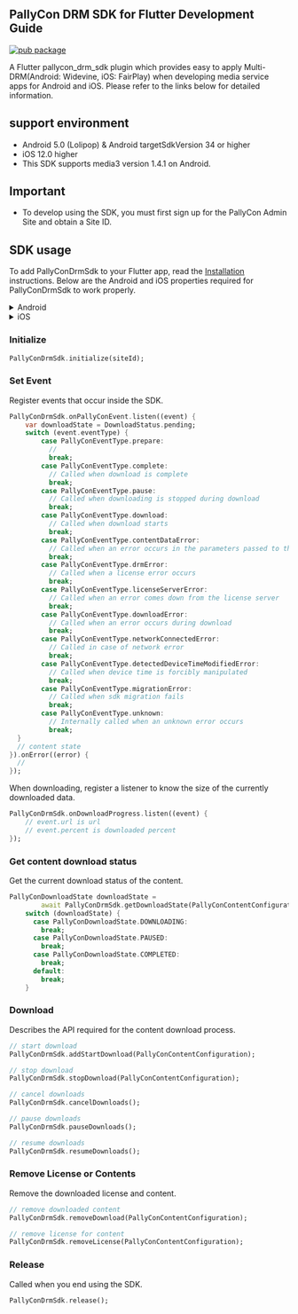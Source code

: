 ## **PallyCon DRM SDK** for Flutter Development Guide

[![pub package](https://img.shields.io/badge/puv-1.1.5-orange)](https://pub.dartlang.org/packages/)

A Flutter pallycon_drm_sdk plugin which provides easy to apply Multi-DRM(Android: Widevine, iOS: FairPlay) when developing media service apps for Android and iOS. Please refer to the links below for detailed information.

## **support environment**

- Android 5.0 (Lolipop) & Android targetSdkVersion 34 or higher
- iOS 12.0 higher
- This SDK supports media3 version 1.4.1 on Android.

## **Important**

- To develop using the SDK, you must first sign up for the PallyCon Admin Site and obtain a Site ID.

## **SDK usage**

To add PallyConDrmSdk to your Flutter app, read the [Installation](https://pub.dev/packages/) instructions. Below are the Android and iOS properties required for PallyConDrmSdk to work properly.

<details>
<summary>Android</summary>

**compileSdkVersion**

Make sure you set `compileSdkVersion` in "android/app/build.gradle".

```
android {
  compileSdkVersion 34

  ...
}
```

**Permissions**

Inside the SDK, the following 4 items are used in relation to user permission.

```xml
<uses-permission android:name="android.permission.INTERNET" />
<uses-permission android:name="android.permission.FOREGROUND_SERVICE" />
<uses-permission android:name="android.permission.ACCESS_NETWORK_STATE" />
<uses-permission android:name="android.permission.RECEIVE_BOOT_COMPLETED" />
```

You can add the Maven repository configuration to the repositories block in your android/build.gradle file as follows:

```gradle
allprojects {
    repositories {
        google()
        mavenCentral()
        maven {
            url = uri("https://maven.pkg.github.com/inka-pallycon/pallycon-widevine-android-sdk")
            credentials {
                username = project.findProperty("gpr.user") ?: ""
                password = project.findProperty("gpr.token") ?: ""
            }
        }
    }
}
```

In the gradle.properties file in the android directory of your project, add the GitHub user (e-mail) and the generated GitHub access token as shown below.

```gradle
gpr.user = GITHUB_USER
gpr.token = GITHUB_ACCESS_TOKEN
```

</details>

<details>
<summary>iOS</summary>

`PallyCon DRM SDK Flutter` uses `PallyConFPSSDK`. `PallyConFPSSDK` is supposed to be downloaded as `cocoapods`.

### SDK requirements

- Minimum supported version: 14.0

</details>

### **Initialize**

```dart
PallyConDrmSdk.initialize(siteId);
```

### **Set Event**

Register events that occur inside the SDK.

```dart
PallyConDrmSdk.onPallyConEvent.listen((event) {
    var downloadState = DownloadStatus.pending;
    switch (event.eventType) {
        case PallyConEventType.prepare:
          //
          break;
        case PallyConEventType.complete:
          // Called when download is complete
          break;
        case PallyConEventType.pause:
          // Called when downloading is stopped during download
          break;
        case PallyConEventType.download:
          // Called when download starts
          break;
        case PallyConEventType.contentDataError:
          // Called when an error occurs in the parameters passed to the sdk
          break;
        case PallyConEventType.drmError:
          // Called when a license error occurs
          break;
        case PallyConEventType.licenseServerError:
          // Called when an error comes down from the license server
          break;
        case PallyConEventType.downloadError:
          // Called when an error occurs during download
          break;
        case PallyConEventType.networkConnectedError:
          // Called in case of network error
          break;
        case PallyConEventType.detectedDeviceTimeModifiedError:
          // Called when device time is forcibly manipulated
          break;
        case PallyConEventType.migrationError:
          // Called when sdk migration fails
          break;
        case PallyConEventType.unknown:
          // Internally called when an unknown error occurs
          break;
  }
  // content state
}).onError((error) {
  //
});
```

When downloading, register a listener to know the size of the currently downloaded data.

```dart
PallyConDrmSdk.onDownloadProgress.listen((event) {
    // event.url is url
    // event.percent is downloaded percent
});
```

### **Get content download status**

Get the current download status of the content.

```dart
PallyConDownloadState downloadState =
        await PallyConDrmSdk.getDownloadState(PallyConContentConfiguration);
    switch (downloadState) {
      case PallyConDownloadState.DOWNLOADING:
        break;
      case PallyConDownloadState.PAUSED:
        break;
      case PallyConDownloadState.COMPLETED:
        break;
      default:
        break;
    }
```

### **Download**

Describes the API required for the content download process.

```dart
// start download
PallyConDrmSdk.addStartDownload(PallyConContentConfiguration);

// stop download
PallyConDrmSdk.stopDownload(PallyConContentConfiguration);

// cancel downloads
PallyConDrmSdk.cancelDownloads();

// pause downloads
PallyConDrmSdk.pauseDownloads();

// resume downloads
PallyConDrmSdk.resumeDownloads();
```

### **Remove License or Contents**

Remove the downloaded license and content.

```dart
// remove downloaded content
PallyConDrmSdk.removeDownload(PallyConContentConfiguration);

// remove license for content
PallyConDrmSdk.removeLicense(PallyConContentConfiguration);
```

### **Release**

Called when you end using the SDK.

```dart
PallyConDrmSdk.release();
```
